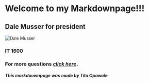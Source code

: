# Welcome to my Markdownpage!!!
## Dale Musser for president
![Dale Musser](Images/profdale.png "Title")
### IT 1600
### For more questions [_click here_](www.google.com).
##### _This markdaownpage was made by Tito Opawole_